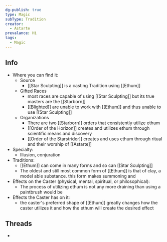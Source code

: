 ```yaml
---
dg-publish: true
type: Magic
subType: Tradition
creator:
  - Astarte
prevalance: Hi
tags:
  - Magic
---
```

## Info
- Where you can find it:
	- Source
		-  [[Star Sculpting]] is a casting Tradition using [[Ethum]]
	- Gifted Races
		- most races are capable of using [[Star Sculpting]] but its true masters are the [[Starborn]]
		- [[Blighted]] are unable to work with [[Ethum]] and thus unable to use [[Star Sculpting]]
	- Organizations
		- There are two [[Starborn]] orders that consistently utilize ethum
		- [[Order of the Horizon]] creates and utilizes ethum through scientific means and discovery
		- [[Order of the Starstrider]] creates and uses ethum through ritual and their worship of [[Astarte]]
- Specialty:
	- Illusion, conjuration
- Traditions:
	- [[Ethum]] can come in many forms and so can [[Star Sculpting]]
	- The oldest and still most common form of [[Ethum]] is that of clay, a model able substance. this form makes summoning and 
- Effects on the Caster (physical, mental, spiritual, or philosophical):
	- The process of utilizing ethum is not any more draining than using a paintbrush would be
- Effects the Caster has on it:
	- the caster's preferred shape of [[Ethum]] greatly changes how the caster utilizes it and how the ethum will create the desired effect
## Threads
- 